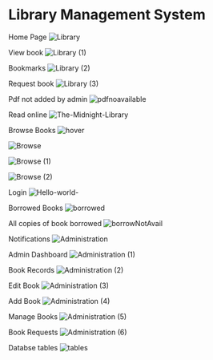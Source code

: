 # Library Management System
Home Page
![Library](https://github.com/cyruu/php_libraryWebsite/assets/133951860/63d262ca-3a37-4bb0-81f0-67682344845d)

View book
![Library (1)](https://github.com/cyruu/php_libraryWebsite/assets/133951860/5a4997e0-0c79-4c01-9842-7a040087fc3f)


Bookmarks
![Library (2)](https://github.com/cyruu/php_libraryWebsite/assets/133951860/9ab47887-ecc3-41e5-914f-067039dadc9a)

Request book
![Library (3)](https://github.com/cyruu/php_libraryWebsite/assets/133951860/138835b4-2f03-4db0-9fab-cbc73385bd80)

Pdf not added by admin
![pdfnoavailable](https://github.com/cyruu/php_libraryWebsite/assets/133951860/e8d61d79-ed7b-485c-aca4-12baa6dabaf6)

Read online
![The-Midnight-Library](https://github.com/cyruu/php_libraryWebsite/assets/133951860/a5f4c460-e19c-4ffe-bf9d-66676dda7829)

Browse Books
![hover](https://github.com/cyruu/php_libraryWebsite/assets/133951860/26d87950-cb28-4b0c-a96f-a72e2a675210)

![Browse](https://github.com/cyruu/php_libraryWebsite/assets/133951860/ff1d990e-75cd-47b8-bb60-8a44cd9cc84f)

![Browse (1)](https://github.com/cyruu/php_libraryWebsite/assets/133951860/64fc88a4-490e-4ea7-8db9-cf3aebb8ae93)

![Browse (2)](https://github.com/cyruu/php_libraryWebsite/assets/133951860/a4e0d9a0-7e74-478a-a083-4b40294fbfe3)

Login
![Hello-world-](https://github.com/cyruu/php_libraryWebsite/assets/133951860/b14ea82c-c7d8-4b28-a38f-d858a8dab783)

Borrowed Books
![borrowed](https://github.com/cyruu/php_libraryWebsite/assets/133951860/582dc8d3-86f3-4d0f-a85c-0e7af7109fc7)

All copies of book borrowed
![borrowNotAvail](https://github.com/cyruu/php_libraryWebsite/assets/133951860/cfe6008d-ef49-4177-94f2-df61b08a3a77)

Notifications
![Administration](https://github.com/cyruu/php_libraryWebsite/assets/133951860/25790830-9a25-426f-b835-7f920bcc9fd9)

 Admin Dashboard
![Administration (1)](https://github.com/cyruu/php_libraryWebsite/assets/133951860/039aac89-d61f-4ecd-a6af-63bbc44ea7b2)

Book Records
![Administration (2)](https://github.com/cyruu/php_libraryWebsite/assets/133951860/cd9fce6a-7c4e-4c9d-8340-2af3c55f9dd5)

Edit Book
![Administration (3)](https://github.com/cyruu/php_libraryWebsite/assets/133951860/19108b5b-662a-4016-9c3e-b33d601d4dc1)

Add Book
![Administration (4)](https://github.com/cyruu/php_libraryWebsite/assets/133951860/6079ca9a-2d3c-4269-9384-a16fe95acd5e)

Manage Books
![Administration (5)](https://github.com/cyruu/php_libraryWebsite/assets/133951860/bf4c193c-7033-4a31-9217-ec24e2cdf040)

Book Requests
![Administration (6)](https://github.com/cyruu/php_libraryWebsite/assets/133951860/c4ef1bf5-13fd-4695-9a0e-b745428abe4d)

Databse tables
![tables](https://github.com/cyruu/php_libraryWebsite/assets/133951860/4ea1f5ba-6f3f-4c53-a6f3-973e16bf296f)




